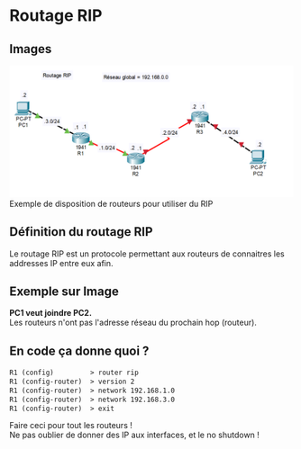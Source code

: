 # Routage RIP
## Images
![img.png](img.png)Exemple de disposition de routeurs pour utiliser du RIP

## Définition du routage RIP
Le routage RIP est un protocole permettant aux routeurs de connaitres les addresses IP entre eux afin.

## Exemple sur Image
<b>PC1 veut joindre PC2.</b><br>
Les routeurs n'ont pas l'adresse réseau du prochain hop (routeur).<br>

## En code ça donne quoi ?
```
R1 (config)         > router rip
R1 (config-router)  > version 2
R1 (config-router)  > network 192.168.1.0
R1 (config-router)  > network 192.168.3.0
R1 (config-router)  > exit
```
Faire ceci pour tout les routeurs !<br>
Ne pas oublier de donner des IP aux interfaces, et le no shutdown !